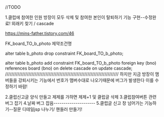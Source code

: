 //TODO

1.클럽에 참여한 인원 방장이 모두 삭제 및 참여한 본인이 탈퇴하기 기능 구현--수정완료!    외래키 찾기 / cascade 

https://mins-father.tistory.com/46

FK_board_TO_b_photo 제약조건명

alter table b_photo drop constraint FK_board_TO_b_photo;

alter table b_photo add constraint FK_board_TO_b_photo
foreign key (bno) references board (bno)
on delete cascade
on update cascade;
/////////////////////////////////////////////////////////////////////////
하지만 지금 방장이 맴버들을 강퇴시키는 기능에서
번호가 맴버수대로 나오기때문에 버그가 발생한다 이를 수정하기 바람!

2.클럽신고글 양식 만들고 제제를 가하면 제제+1 및 클럽글 삭제
3.클럽참여버튼 관련 버그 잡기
4.날짜 버그 잡음---------------------
5.클럽글 신고 창 넘어가는 기능하기--질문     디테일jsp 나누기/ 핸들러 만들기!

